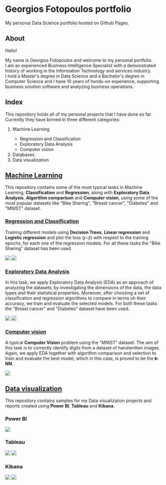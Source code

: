 # Georgios Fotopoulos portfolio
My personal Data Science portfolio hosted on Github Pages.

## About

Hello!
<p>My name is Georgios Fotopoulos and welcome to my personal portfolio.<br>
I am an experienced Business Intelligence Specialist with a demonstrated history of working in the Information Technology and services industry.<br>
I hold a Master's degree in Data Science and a Bachelor's degree in Computer Science and I have 10 years of hands-on experience, supporting business solution software and analyzing business operations.</p>

## Index

This repository holds all of my personal projects that I have done so far. Currently they have binned in three different categories:
<ol>
<li>Machine Learning</li>
 <ul>
<li>Regression and Classification</li>
<li>Exploratory Data Analysis</li>
<li>Computer vision</li>
</ul>
<li>Databases</li>
<li>Data visualization</li>
</ol>

## [Machine Learning](https://github.com/geofoto/Machine_Learning)

This repository contains some of the most typical tasks in Machine Learning, **Classification** and **Regression**, along with **Exploratory Data Analysis**, **Algorithm comparison** and **Computer vision**, using some of the most popular datasets like "Bike Sharing", "Breast cancer", "Diabetes" and "MNIST" dataset.

### [Regression and Classification](https://github.com/geofoto/Machine_Learning/tree/main/Regression%20and%20Classification) 

Training different models using **Decision Trees**, **Linear regression** and **Logistic regression** and plot the loss (𝑦−𝑦̂) with respect to the training epochs, for each one of the regression models. For all these tasks the "Bike Sharing" dataset has been used.

![](/images/linear_1.jpg) ![](/images/linear_2.jpg)

### [Exploratory Data Analysis](https://github.com/geofoto/Machine_Learning/tree/main/Exploratory%20data%20analysis)

In this task, we apply Exploratory Data Analysis (EDA) as an approach of analyzing the datasets, by investigating the dimensions of the data, the data types and their statistical properties. Moreover, after choosing a set of classification and regression algorithms to compare in terms oh their accuracy, we train and evaluate the selected models. For both these tasks the "Breast cancer" and "Diabetes" dataset have been used.
 
![](/images/eda_clas_1.jpg) ![](/images/eda_clas_5.jpg)

### [Computer vision](https://github.com/geofoto/Machine_Learning/tree/main/Computer%20vision)

A typical **Computer Vision** problem using the "MNIST" dataset. The aim of this task is to correctly identify digits from a dataset of handwritten images. Again, we apply EDA together with algorithm comparison and selection to train and evaluate the best model, which in this case, is proved to be the **k-NN**.

![](/images/mnist_1.png)

## [Data visualization](https://github.com/geofoto/Data_visualization)

This repository contains samples for my Data visualization projects and reports created using **Power BI**, **Tableau** and **Kibana**.

### Power BI 

![](/images/powerbi_1.jpg)

### Tableau

 ![](/images/tableau_1.jpg) ![](/images/tableau_2.jpg)

### Kibana

![](/images/kibana_1.jpg) ![](/images/kibana_2.jpg)
